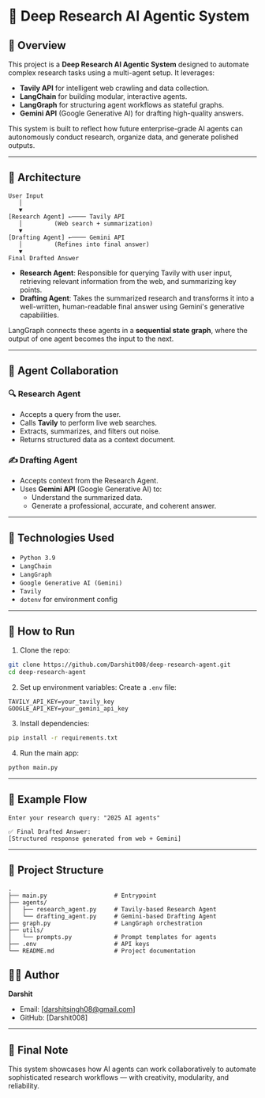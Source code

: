 # 🧠 Deep Research AI Agentic System

## 📌 Overview
This project is a **Deep Research AI Agentic System** designed to automate complex research tasks using a multi-agent setup. It leverages:

- **Tavily API** for intelligent web crawling and data collection.
- **LangChain** for building modular, interactive agents.
- **LangGraph** for structuring agent workflows as stateful graphs.
- **Gemini API** (Google Generative AI) for drafting high-quality answers.

This system is built to reflect how future enterprise-grade AI agents can autonomously conduct research, organize data, and generate polished outputs.

---

## 🧠 Architecture

```
User Input
   │
   ▼
[Research Agent] ←──── Tavily API
   │         (Web search + summarization)
   ▼
[Drafting Agent] ←──── Gemini API
   │         (Refines into final answer)
   ▼
Final Drafted Answer
```

- **Research Agent**: Responsible for querying Tavily with user input, retrieving relevant information from the web, and summarizing key points.
- **Drafting Agent**: Takes the summarized research and transforms it into a well-written, human-readable final answer using Gemini's generative capabilities.

LangGraph connects these agents in a **sequential state graph**, where the output of one agent becomes the input to the next.

---

## 🧠 Agent Collaboration

### 🔍 Research Agent
- Accepts a query from the user.
- Calls **Tavily** to perform live web searches.
- Extracts, summarizes, and filters out noise.
- Returns structured data as a context document.

### ✍️ Drafting Agent
- Accepts context from the Research Agent.
- Uses **Gemini API** (Google Generative AI) to:
  - Understand the summarized data.
  - Generate a professional, accurate, and coherent answer.

---

## 🔧 Technologies Used
- `Python 3.9`
- `LangChain`
- `LangGraph`
- `Google Generative AI (Gemini)`
- `Tavily`
- `dotenv` for environment config

---

## 🚀 How to Run
1. Clone the repo:
```bash
git clone https://github.com/Darshit008/deep-research-agent.git
cd deep-research-agent
```

2. Set up environment variables:
Create a `.env` file:
```
TAVILY_API_KEY=your_tavily_key
GOOGLE_API_KEY=your_gemini_api_key
```

3. Install dependencies:
```bash
pip install -r requirements.txt
```

4. Run the main app:
```bash
python main.py
```

---

## 🧪 Example Flow
```
Enter your research query: "2025 AI agents"

✅ Final Drafted Answer:
[Structured response generated from web + Gemini]
```

---

## 📁 Project Structure
```
.
├── main.py                   # Entrypoint
├── agents/
│   ├── research_agent.py     # Tavily-based Research Agent
│   └── drafting_agent.py     # Gemini-based Drafting Agent
├── graph.py                  # LangGraph orchestration
├── utils/
│   └── prompts.py            # Prompt templates for agents
├── .env                      # API keys
└── README.md                 # Project documentation
```


## 👨‍💻 Author
**Darshit**
- Email: [darshitsingh08@gmail.com]
- GitHub: [Darshit008]

---

## 🏁 Final Note
This system showcases how AI agents can work collaboratively to automate sophisticated research workflows — with creativity, modularity, and reliability.



